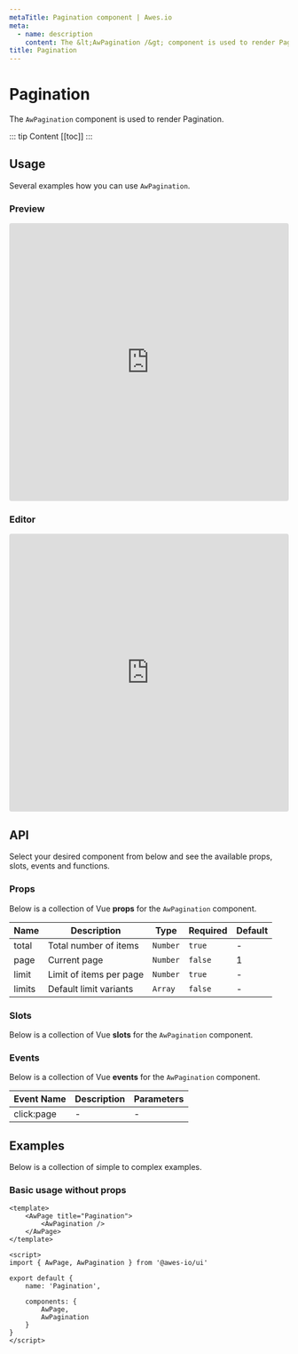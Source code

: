 ```yaml
---
metaTitle: Pagination сomponent | Awes.io
meta:
  - name: description
    content: The &lt;AwPagination /&gt; component is used to render Pagination - UI Vue component for Awes.io.
title: Pagination
---
```

# Pagination

The `AwPagination` component is used to render Pagination.

::: tip Content
[[toc]]
:::

## Usage
Several examples how you can use `AwPagination`.

### Preview
<iframe
     src='https://codesandbox.io/embed/github/awes-io/client/tree/master/examples/basic-ui?autoresize=1&fontsize=14&hidenavigation=1&initialpath=%2Faw-form&module=%2Fpages%2Faw-form.vue&theme=dark&view=preview'
     style='width:100%; height:500px; border:0; border-radius: 4px; overflow:hidden;'
     title='basic-ui'
     allow='geolocation; microphone; camera; midi; vr; accelerometer; gyroscope; payment; ambient-light-sensor; encrypted-media; usb'
     sandbox='allow-modals allow-forms allow-popups allow-scripts allow-same-origin'
   ></iframe>

### Editor
<iframe
     src='https://codesandbox.io/embed/github/awes-io/client/tree/master/examples/basic-ui?autoresize=1&fontsize=14&hidenavigation=1&initialpath=%2Faw-form&module=%2Fpages%2Faw-form.vue&theme=dark&view=editor'
     style='width:100%; height:500px; border:0; border-radius: 4px; overflow:hidden;'
     title='basic-ui'
     allow='geolocation; microphone; camera; midi; vr; accelerometer; gyroscope; payment; ambient-light-sensor; encrypted-media; usb'
     sandbox='allow-modals allow-forms allow-popups allow-scripts allow-same-origin'
   ></iframe>

## API
Select your desired component from below and see the available props, slots, events and functions.

### Props
Below is a collection of Vue **props** for the `AwPagination` component.
<!-- @vuese:AwPagination:props:start -->
|Name|Description|Type|Required|Default|
|---|---|---|---|---|
|total|Total number of items|`Number`|`true`|-|
|page|Current page|`Number`|`false`|1|
|limit|Limit of items per page|`Number`|`true`|-|
|limits|Default limit variants|`Array`|`false`|-|

<!-- @vuese:AwPagination:props:end -->





### Slots
Below is a collection of Vue **slots** for the `AwPagination` component.
<!-- @vuese:AwPagination:slots:start -->

<!-- @vuese:AwPagination:slots:end -->

### Events
Below is a collection of Vue **events** for the `AwPagination` component.
<!-- @vuese:AwPagination:events:start -->
|Event Name|Description|Parameters|
|---|---|---|
|click:page|-|-|

<!-- @vuese:AwPagination:events:end -->






## Examples
Below is a collection of simple to complex examples.

### Basic usage without props
```vue
<template>
    <AwPage title="Pagination">
        <AwPagination />
    </AwPage>
</template>

<script>
import { AwPage, AwPagination } from '@awes-io/ui'

export default {
    name: 'Pagination',

    components: {
        AwPage,
        AwPagination
    }
}
</script>

```

